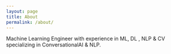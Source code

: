 ```yaml
---
layout: page
title: About
permalink: /about/
---
```


Machine Learning Engineer with experience in ML, DL , NLP & CV specializing in ConversationalAI & NLP.


